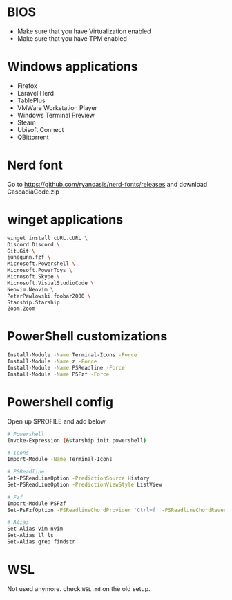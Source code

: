 # BIOS

 - Make sure that you have Virtualization enabled
 - Make sure that you have TPM enabled

# Windows applications

 - Firefox
 - Laravel Herd
 - TablePlus
 - VMWare Workstation Player
 - Windows Terminal Preview
 - Steam
 - Ubisoft Connect
 - QBittorrent

# Nerd font

Go to https://github.com/ryanoasis/nerd-fonts/releases and download CascadiaCode.zip 

# winget applications

```bash
winget install cURL.cURL \
Discord.Discord \
Git.Git \
junegunn.fzf \ 
Microsoft.Powershell \
Microsoft.PowerToys \ 
Microsoft.Skype \ 
Microsoft.VisualStudioCode \
Neovim.Neovim \ 
PeterPawlowski.foobar2000 \
Starship.Starship
Zoom.Zoom
```

# PowerShell customizations

```bash
Install-Module -Name Terminal-Icons -Force
Install-Module -Name z -Force
Install-Module -Name PSReadline -Force
Install-Module -Name PSFzf -Force
```

# Powershell config

Open up $PROFILE and add below

```bash
# Powershell
Invoke-Expression (&starship init powershell)

# Icons
Import-Module -Name Terminal-Icons

# PSReadline
Set-PSReadLineOption -PredictionSource History
Set-PSReadLineOption -PredictionViewStyle ListView

# Fzf
Import-Module PSFzf
Set-PsFzfOption -PSReadlineChordProvider 'Ctrl+f' -PSReadlineChordReverseHistory 'Ctrl+r'

# Alias
Set-Alias vim nvim
Set-Alias ll ls
Set-Alias grep findstr
```

# WSL

Not used anymore. check `WSL.md` on the old setup.
